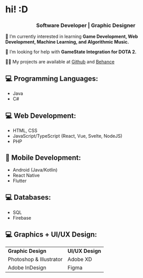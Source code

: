 <h1>hi! :D</h1>
<h3 align="center">Software Developer | Graphic Designer </h3>

🌱 I’m currently interested in learning **Game Development, Web Development, Machine Learning, and Algorithmic Music.**

🤝 I’m looking for help with **GameState Integration for DOTA 2.**

👨‍💻 My projects are available at [Github](https://github.com/jeocarlolubao) and [Behance](https://www.behance.net/jeolubao)
</p>

## 💻 Programming Languages:
- Java
- C#
## 💻 Web Development:
- HTML, CSS
- JavaScript/TypeScript (React, Vue, Svelte, NodeJS)
- PHP
## 📱 Mobile Development:
- Android (Java/Kotlin)
- React Native
- Flutter
## 💻 Databases:
- SQL
- Firebase
## 💻 Graphics + UI/UX Design:
<table border="0">
 <tr>
    <td>
    <b>Graphic Design</b>
    </td>
    <td>
    <b>UI/UX Design</b>
    </td>
 </tr>
 <tr>
    <td>Photoshop & Illustrator</td>
    <td>Adobe XD</td>
 </tr>
 <tr>
    <td>Adobe InDesign</td>
    <td>Figma</td>
 </tr>
</table>